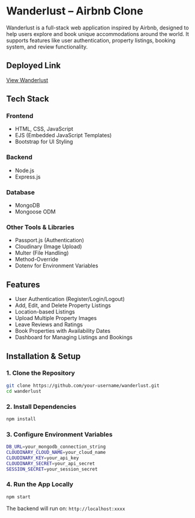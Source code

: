 # Wanderlust – Airbnb Clone

Wanderlust is a full-stack web application inspired by Airbnb, designed to help users explore and book unique accommodations around the world. It supports features like user authentication, property listings, booking system, and review functionality.

## Deployed Link

[View Wanderlust](https://airbnb-clone-1-2et5.onrender.com/)

## Tech Stack

### Frontend
- HTML, CSS, JavaScript
- EJS (Embedded JavaScript Templates)
- Bootstrap for UI Styling

### Backend
- Node.js
- Express.js

### Database
- MongoDB
- Mongoose ODM

### Other Tools & Libraries
- Passport.js (Authentication)
- Cloudinary (Image Upload)
- Multer (File Handling)
- Method-Override
- Dotenv for Environment Variables

## Features

-  User Authentication (Register/Login/Logout)
-  Add, Edit, and Delete Property Listings
-  Location-based Listings
-  Upload Multiple Property Images
-  Leave Reviews and Ratings
-  Book Properties with Availability Dates
-  Dashboard for Managing Listings and Bookings

## Installation & Setup

### 1. Clone the Repository
```bash
git clone https://github.com/your-username/wanderlust.git
cd wanderlust
```
### 2. Install Dependencies
```bash
npm install
```

### 3. Configure Environment Variables
```bash
DB_URL=your_mongodb_connection_string
CLOUDINARY_CLOUD_NAME=your_cloud_name
CLOUDINARY_KEY=your_api_key
CLOUDINARY_SECRET=your_api_secret
SESSION_SECRET=your_session_secret
```
### 4. Run the App Locally
```bash
npm start
```
The backend will run on: `http://localhost:xxxx`
